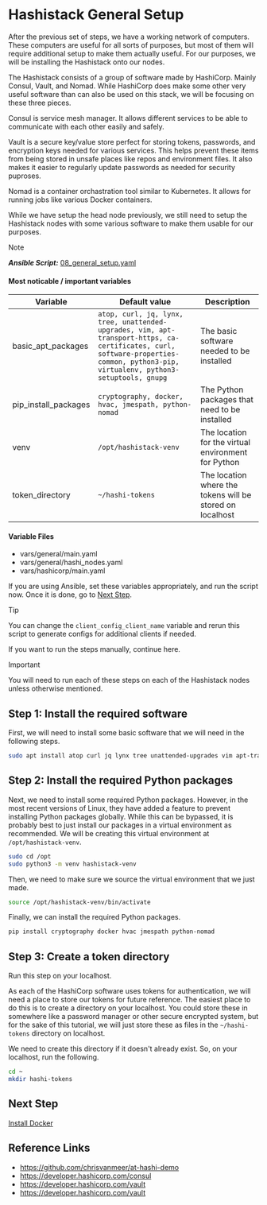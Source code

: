 # Hashistack General Setup

After the previous set of steps, we have a working network of computers.
These computers are useful for all sorts of purposes, but most of them
will require additional setup to make them actually useful. For our purposes,
we will be installing the Hashistack onto our nodes.

The Hashistack consists of a group of software made by HashiCorp. Mainly
Consul, Vault, and Nomad. While HashiCorp does make some other very useful
software than can also be used on this stack, we will be focusing on these
three pieces.

Consul is service mesh manager. It allows different services to be able
to communicate with each other easily and safely.

Vault is a secure key/value store perfect for storing tokens, passwords,
and encryption keys needed for various services. This helps prevent
these items from being stored in unsafe places like repos and environment
files. It also makes it easier to regularly update passwords as needed for
security puproses.

Nomad is a container orchastration tool similar to Kubernetes. It allows
for running jobs like various Docker containers.

While we have setup the head node previously, we still need to setup the
Hashistack nodes with some various software to make them usable for our
purposes.

> [!NOTE]  
> **_Ansible Script:_** [08_general_setup.yaml](../08_general_setup.yaml)

#### Most noticable / important variables

| Variable             | Default value                                                                                                                                                                      | Description                                               |
| -------------------- | ---------------------------------------------------------------------------------------------------------------------------------------------------------------------------------- | --------------------------------------------------------- |
| basic_apt_packages   | `atop, curl, jq, lynx, tree, unattended-upgrades, vim, apt-transport-https, ca-certificates, curl, software-properties-common, python3-pip, virtualenv, python3-setuptools, gnupg` | The basic software needed to be installed                 |
| pip_install_packages | `cryptography, docker, hvac, jmespath, python-nomad`                                                                                                                               | The Python packages that need to be installed             |
| venv                 | `/opt/hashistack-venv`                                                                                                                                                             | The location for the virtual environment for Python       |
| token_directory      | `~/hashi-tokens`                                                                                                                                                                   | The location where the tokens will be stored on localhost |

#### Variable Files

-   vars/general/main.yaml
-   vars/general/hashi_nodes.yaml
-   vars/hashicorp/main.yaml

If you are using Ansible, set these variables appropriately, and run the
script now. Once it is done, go to [Next Step](#next-step).

> [!TIP]  
> You can change the `client_config_client_name` variable and rerun this
> script to generate configs for additional clients if needed.

If you want to run the steps manually, continue here.

> [!IMPORTANT]  
> You will need to run each of these steps on each of the Hashistack
> nodes unless otherwise mentioned.

## Step 1: Install the required software

First, we will need to install some basic software that we will need in
the following steps.

```bash
sudo apt install atop curl jq lynx tree unattended-upgrades vim apt-transport-https ca-certificates curl software-properties-common python3-pip virtualenv python3-setuptools gnupg
```

## Step 2: Install the required Python packages

Next, we need to install some required Python packages. However, in the
most recent versions of Linux, they have added a feature to prevent
installing Python packages globally. While this can be bypassed, it is
probably best to just install our packages in a virtual environment as
recommended. We will be creating this virtual environment at
`/opt/hashistack-venv`.

```bash
sudo cd /opt
sudo python3 -m venv hashistack-venv
```

Then, we need to make sure we source the virtual environment that we just
made.

```bash
source /opt/hashistack-venv/bin/activate
```

Finally, we can install the required Python packages.

```bash
pip install cryptography docker hvac jmespath python-nomad
```

## Step 3: Create a token directory

Run this step on your localhost.

As each of the HashiCorp software uses tokens for authentication, we will
need a place to store our tokens for future reference. The easiest place
to do this is to create a directory on your localhost. You could store
these in somewhere like a password manager or other secure encrypted
system, but for the sake of this tutorial, we will just store these as
files in the `~/hashi-tokens` directory on localhost.

We need to create this directory if it doesn't already exist. So, on your
localhost, run the following.

```bash
cd ~
mkdir hashi-tokens
```

## Next Step

[Install Docker](09_docker_install.md)

## Reference Links

-   https://github.com/chrisvanmeer/at-hashi-demo
-   https://developer.hashicorp.com/consul
-   https://developer.hashicorp.com/vault
-   https://developer.hashicorp.com/vault
